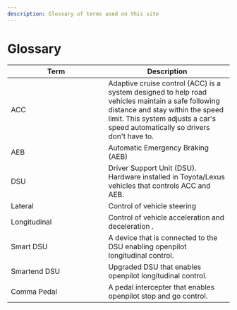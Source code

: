 ```yaml
---
description: Glossary of terms used on this site
---
```


# Glossary

<table><thead><tr><th width="205">Term</th><th>Description</th></tr></thead><tbody><tr><td>ACC</td><td>Adaptive cruise control (ACC) is a system designed to help road vehicles maintain a safe following distance and stay within the speed limit. This system adjusts a car's speed automatically so drivers don't have to.</td></tr><tr><td>AEB</td><td>Automatic Emergency Braking (AEB)</td></tr><tr><td>DSU</td><td>Driver Support Unit (DSU). Hardware installed in Toyota/Lexus vehicles that controls ACC and AEB. </td></tr><tr><td>Lateral</td><td>Control of vehicle steering</td></tr><tr><td>Longitudinal</td><td>Control of vehicle acceleration and deceleration .</td></tr><tr><td>Smart DSU</td><td>A device that is connected to the DSU enabling openpilot longitudinal control.</td></tr><tr><td>Smartend DSU</td><td>Upgraded DSU that enables openpilot longitudinal control.</td></tr><tr><td>Comma Pedal</td><td>A pedal intercepter that enables openpilot stop and go control.</td></tr></tbody></table>

